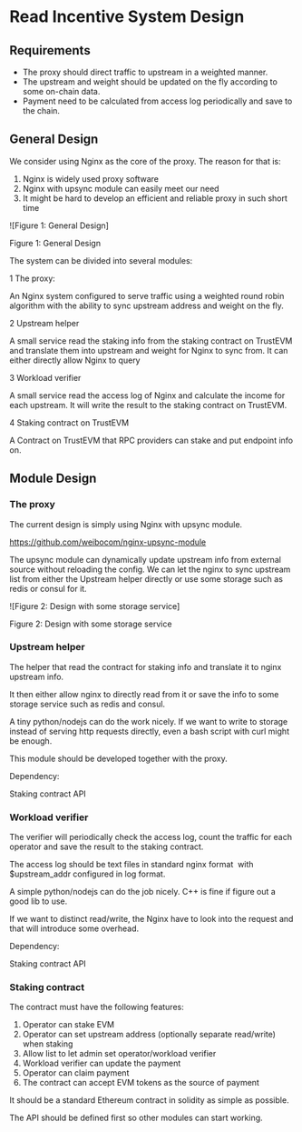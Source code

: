 # Read Incentive System Design

## Requirements

- The proxy should direct traffic to upstream in a weighted manner.
- The upstream and weight should be updated on the fly according to some on-chain data.
- Payment need to be calculated from access log periodically and save to the chain.

## General Design

We consider using Nginx as the core of the proxy. The reason for that is:

1. Nginx is widely used proxy software
2. Nginx with upsync module can easily meet our need
3. It might be hard to develop an efficient and reliable proxy in such short time

![Figure 1: General Design]

Figure 1: General Design

The system can be divided into several modules:

1 The proxy:

An Nginx system configured to serve traffic using a weighted round robin algorithm with the ability to sync upstream address and weight on the fly.

2 Upstream helper

A small service read the staking info from the staking contract on TrustEVM and translate them into upstream and weight for Nginx to sync from. It can either directly allow Nginx to query

3 Workload verifier

A small service read the access log of Nginx and calculate the income for each upstream. It will write the result to the staking contract on TrustEVM.

4 Staking contract on TrustEVM

A Contract on TrustEVM that RPC providers can stake and put endpoint info on.

## Module Design

### The proxy

The current design is simply using Nginx with upsync module.

https://github.com/weibocom/nginx-upsync-module

The upsync module can dynamically update upstream info from external source without reloading the config. We can let the nginx to sync upstream list from either the Upstream helper directly or use some storage such as redis or consul for it.

![Figure 2: Design with some storage service]

Figure 2: Design with some storage service

### Upstream helper

The helper that read the contract for staking info and translate it to nginx upstream info.

It then either allow nginx to directly read from it or save the info to some storage service such as redis and consul.

A tiny python/nodejs can do the work nicely. If we want to write to storage instead of serving http requests directly, even a bash script with curl might be enough.

This module should be developed together with the proxy.

Dependency:

Staking contract API

### Workload verifier

The verifier will periodically check the access log, count the traffic for each operator and save the result to the staking contract.

The access log should be text files in standard nginx format  with $upstream_addr configured in log format.

A simple python/nodejs can do the job nicely. C++ is fine if figure out a good lib to use.

If we want to distinct read/write, the Nginx have to look into the request and that will introduce some overhead.

Dependency:

Staking contract API

### Staking contract

The contract must have the following features:

1. Operator can stake EVM
2. Operator can set upstream address (optionally separate read/write) when staking
3. Allow list to let admin set operator/workload verifier
4. Workload verifier can update the payment
5. Operator can claim payment
6. The contract can accept EVM tokens as the source of payment

It should be a standard Ethereum contract in solidity as simple as possible.

The API should be defined first so other modules can start working.
